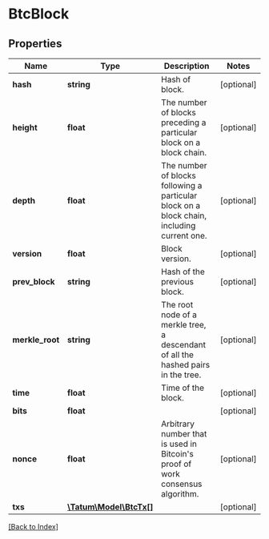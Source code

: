 # BtcBlock

## Properties

Name | Type | Description | Notes
------------ | ------------- | ------------- | -------------
**hash** | **string** | Hash of block. | [optional]
**height** | **float** | The number of blocks preceding a particular block on a block chain. | [optional]
**depth** | **float** | The number of blocks following a particular block on a block chain, including current one. | [optional]
**version** | **float** | Block version. | [optional]
**prev_block** | **string** | Hash of the previous block. | [optional]
**merkle_root** | **string** | The root node of a merkle tree, a descendant of all the hashed pairs in the tree. | [optional]
**time** | **float** | Time of the block. | [optional]
**bits** | **float** |  | [optional]
**nonce** | **float** | Arbitrary number that is used in Bitcoin's proof of work consensus algorithm. | [optional]
**txs** | [**\Tatum\Model\BtcTx[]**](BtcTx.md) |  | [optional]

[[Back to Index]](../index.md)
